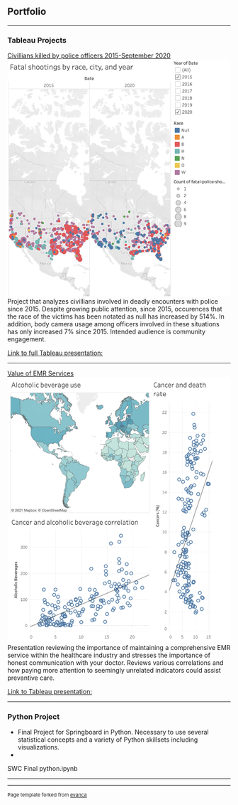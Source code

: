 ## Portfolio

---

### Tableau Projects

[Civillians killed by police officers 2015-September 2020](/sample_page)
<img src="images/SS for Github.png?raw=true"/>
Project that analyzes civillians involved in deadly encounters with police since 2015. Despite growing public attention, since 2015, occurences that the race of the victims has been notated as null has increased by 514%.  In addition, body camera usage among officers involved in these situations has only increased 7% since 2015.  Intended audience is community engagement.

[Link to full Tableau presentation:](https://public.tableau.com/profile/robin.hunter1482#!/vizhome/FatalPoliceShootings2015-September2020/Fatalshootingsbyracecityandyear_1?publish=yes)

---
[Value of EMR Services](/pdf/sample_presentation.pdf)
<img src="images/Screen Shot 2021-02-20 at 13.13.54.png?raw=true"/>
Presentation reviewing the importance of maintaining a comprehensive EMR service within the healthcare industry and stresses the importance of honest communication with your doctor.  Reviews various correlations and how paying more attention to seemingly unrelated indicators could assist prevantive care.

[Link to Tableau presentation:](https://public.tableau.com/profile/robin.hunter1482#!/vizhome/HealthIndicatorTechnicalPresentation1/Title)

---

### Python Project

- Final Project for Springboard in Python.  Necessary to use several statistical concepts and a variety of Python skillsets including visualizations.
- 
SWC Final python.ipynb

---




---
<p style="font-size:11px">Page template forked from <a href="https://github.com/evanca/quick-portfolio">evanca</a></p>
<!-- Remove above link if you don't want to attibute -->
